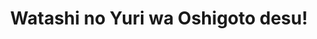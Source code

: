 --- 
title: "Watashi no Yuri wa Oshigoto desu!"
publishdate: "2019-1-4T16:48:46+02:00"
src: "https://365manga.net/manga/watashi-no-yuri-wa-oshigoto-desu"
image: "https://data.365manga.net/images/thumbnails/32613-watashi-no-yuri-wa-oshigoto-desu.jpg"
description: " Hime is a girl who has developed her cuteness as a deliberate act with the plan of marrying a billionaire. One day she is more or less forced to work as a replacement for a girl injured by bumping into her in the street. The place of work is a concept cafe where the waitresses put on a show as though the cafe…"
---